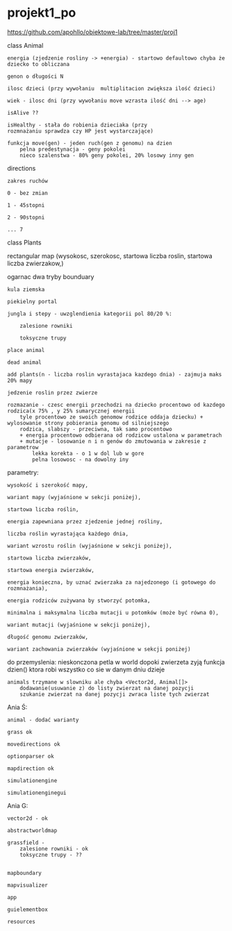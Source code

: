 # projekt1_po

https://github.com/apohllo/obiektowe-lab/tree/master/proj1

class Animal

    energia (zjedzenie rosliny -> +energia) - startowo defaultowo chyba że dziecko to obliczana

    genon o długości N
    
    ilosc dzieci (przy wywołaniu  multiplitacion zwiększa ilość dzieci)
    
    wiek - ilosc dni (przy wywołaniu move wzrasta ilość dni --> age) 

    isAlive ??
    
    isHealthy - stała do robienia dzieciaka (przy 
    rozmnażaniu sprawdza czy HP jest wystarczające)

    funkcja move(gen) - jeden ruch(gen z genomu) na dzien
        pelna predestynacja - geny pokolei
        nieco szalenstwa - 80% geny pokolei, 20% losowy inny gen


directions

    zakres ruchów
    
    0 - bez zmian
    
    1 - 45stopni
    
    2 - 90stopni
    
    ... 7



class Plants


rectangular map (wysokosc, szerokosc, startowa liczba roslin, startowa liczba zwierzakow,)

ogarnac dwa tryby bounduary

    kula ziemska
    
    piekielny portal
    
    jungla i stepy - uwzglendienia kategorii pol 80/20 %:

        zalesione rowniki
    
        toksyczne trupy

    place animal
    
    dead animal
    
    add plants(n - liczba roslin wyrastajaca kazdego dnia) - zajmuja maks 20% mapy

    jedzenie roslin przez zwierze
    
    rozmazanie - czesc energii przechodzi na dziecko procentowo od kazdego rodzica(x 75% , y 25% sumarycznej energii
        tyle procentowo ze swoich genomow rodzice oddaja dziecku) + wylosowanie strony pobierania genomu od silniejszego
        rodzica, slabszy - przeciwna, tak samo procentowo
        + energia procentowo odbierana od rodzicow ustalona w parametrach
        + mutacje - losowanie n i n genów do zmutowania w zakresie z parametrow
            lekka korekta - o 1 w dol lub w gore
            pelna losowosc - na dowolny iny


parametry:

    wysokość i szerokość mapy,
    
    wariant mapy (wyjaśnione w sekcji poniżej),
    
    startowa liczba roślin,
    
    energia zapewniana przez zjedzenie jednej rośliny,
    
    liczba roślin wyrastająca każdego dnia,
    
    wariant wzrostu roślin (wyjaśnione w sekcji poniżej),
    
    startowa liczba zwierzaków,
    
    startowa energia zwierzaków,
    
    energia konieczna, by uznać zwierzaka za najedzonego (i gotowego do rozmnażania),
    
    energia rodziców zużywana by stworzyć potomka,
    
    minimalna i maksymalna liczba mutacji u potomków (może być równa 0),
    
    wariant mutacji (wyjaśnione w sekcji poniżej),
    
    długość genomu zwierzaków,
    
    wariant zachowania zwierzaków (wyjaśnione w sekcji poniżej)


do przemyslenia:
    nieskonczona petla w world dopoki zwierzeta zyją
        funkcja dzien() ktora robi wszystko co sie w danym dniu dzieje

    animals trzymane w slowniku ale chyba <Vector2d, Animal[]>
        dodawanie(usuwanie z) do listy zwierzat na danej pozycji
        szukanie zwierzat na danej pozycji zwraca liste tych zwierzat

Ania Ś:

    animal - dodać warianty
    
    grass ok
    
    movedirections ok
    
    optionparser ok
    
    mapdirection ok

    simulationengine
    
    simulationenginegui

Ania G:
    
    vector2d - ok
    
    abstractworldmap
    
    grassfield -
        zalesione rowniki - ok
        toksyczne trupy - ??

    
    mapboundary
    
    mapvisualizer
    
    app
    
    guielementbox
    
    resources
